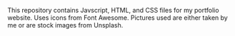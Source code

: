 This repository contains Javscript, HTML, and CSS files for my portfolio website.
Uses icons from Font Awesome. 
Pictures used are either taken by me or are stock images from Unsplash.
